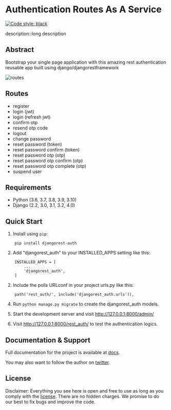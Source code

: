 
# Authentication Routes As A Service


[![Code style: black](https://img.shields.io/badge/code%20style-black-000000.svg)](https://github.com/psf/black)


description::long description



Abstract
-----------
Bootstrap your single page application with this amazing rest authentication reusable app built using django/djangorestframework


![routes](https://user-images.githubusercontent.com/55067204/160565837-3f022306-f1f5-4de4-b7c2-430679f209e1.png)


Routes
---------
- register
- login (jwt)
- login (refresh jwt)
- confirm otp 
- resend otp code
- logout
- change password
- reset password (token)
- reset password confirm (token)
- reset password otp (otp)
- reset password otp confirm (otp)
- reset password otp complete (otp)
- suspend user


Requirements
---------------

* Python (3.6, 3.7, 3.8, 3.9, 3.10)
* Django (2.2, 3.0, 3.1, 3.2, 4.0)


Quick Start
-----------

1. Install using `pip`:
```
    pip install djangorest-auth
```

2. Add "djangorest_auth" to your INSTALLED_APPS setting like this:
```
    INSTALLED_APPS = [
        ...
        'djangorest_auth',
    ]
```

2. Include the polls URLconf in your project urls.py like this:
```
    path('rest_auth/', include('djangorest_auth.urls')),
```

4. Run ``python manage.py migrate`` to create the djangorest_auth models.

5. Start the development server and visit http://127.0.0.1:8000/admin/

6. Visit http://127.0.0.1:8000/rest_auth/ to test the authentication logics.


Documentation & Support
--------------------------

Full documentation for the project is available at [docs](https://djangorest-auth.digitalstade.com/).

You may also want to follow the author on [twitter](https://twitter.com/israelabraham_).


License
---------
Disclaimer: Everything you see here is open and free to use as long as you comply with the [license](https://github.com/israelabraham/djangorest-auth/blob/main/LICENSE.txt). There are no hidden charges. We promise to do our best to fix bugs and improve the code.